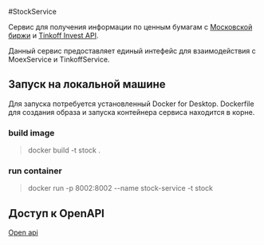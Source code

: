 #StockService

Сервис для получения информации по ценным бумагам с [Московской биржи](https://www.moex.com/ru/bondization/issuer) и [Tinkoff Invest API](https://www.tinkoff.ru/invest/open-api/).

Данный сервис предоставляет единый интефейс для взаимодействия с MoexService и TinkoffService.

## Запуск на локальной машине

Для запуска потребуется установленный Docker for Desktop.
Dockerfile для создания образа и запуска контейнера сервиса находится в корне.

### build image
>docker build -t stock .

### run container
>docker run -p 8002:8002 --name stock-service -t stock

## Доступ к OpenAPI

[Open api](http://localhost:8002/swagger-ui.html)
